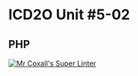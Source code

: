 # ICD2O Unit #5-02
## PHP

[![Mr Coxall's Super Linter](README.md/../../../workflows/Super%20Linter/badge.svg)](README.md/../../../actions)
